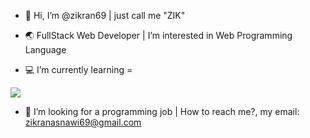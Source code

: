 - 👋 Hi, I’m @zikran69 | just call me "ZIK"
- 🌏 FullStack Web Developer | I’m interested in Web Programming Language

- 💻 I’m currently learning =
  
<p align="start">
  <a href="https://skillicons.dev">
    <img src="https://skillicons.dev/icons?i=js,html,css,tailwind,react,vite,ts,nodejs&theme=light" />
  </a>
</p>

- 📌 I’m looking for a programming job | How to reach me?, my email: zikranasnawi69@gmail.com

<!---
zikran69/zikran69 is a ✨ special ✨ repository because its `README.md` (this file) appears on your GitHub profile.
You can click the Preview link to take a look at your changes.
--->
